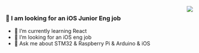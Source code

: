 <img align="right" src="https://github-readme-stats.vercel.app/api?username=TastyHeadphones&show_icons=true&icon_color=CE1D2D&text_color=718096&bg_color=00000000&hide_title=true&hide_border=true" />

### 👋 I am looking for an iOS Junior Eng job

- 🌱 I’m currently learning React
- 🤔 I’m looking for an iOS eng job
- 💬 Ask me about STM32 & Raspberry Pi & Arduino & iOS
